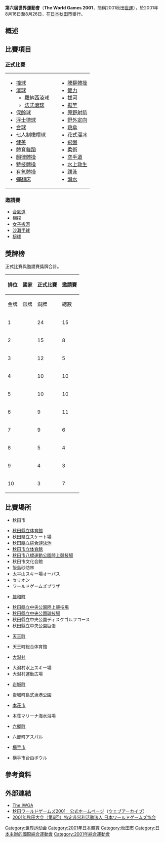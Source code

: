 **第六屆世界運動會**（**The World Games
2001**，簡稱2001秋田[世運](../Page/世界運動會.md "wikilink")），於2001年8月16日至8月26日，在[日本](../Page/日本.md "wikilink")[秋田市](../Page/秋田市.md "wikilink")舉行。

## 概述

## 比賽項目

### 正式比賽

<table>
<tbody>
<tr class="odd">
<td><ul>
<li><a href="../Page/撞球.md" title="wikilink">撞球</a></li>
<li><a href="https://zh.wikipedia.org/wiki/滾球" title="wikilink">滾球</a>
<ul>
<li><a href="https://zh.wikipedia.org/wiki/滾球" title="wikilink">羅納西滾球</a></li>
<li><a href="https://zh.wikipedia.org/wiki/滾球" title="wikilink">法式滾球</a></li>
</ul></li>
<li><a href="../Page/保齡球.md" title="wikilink">保齡球</a></li>
<li><a href="../Page/浮士德球.md" title="wikilink">浮士德球</a></li>
<li><a href="../Page/合球.md" title="wikilink">合球</a></li>
<li><a href="../Page/七人制橄欖球.md" title="wikilink">七人制橄欖球</a></li>
<li><a href="../Page/健美.md" title="wikilink">健美</a></li>
<li><a href="https://zh.wikipedia.org/wiki/體育舞蹈" title="wikilink">體育舞蹈</a></li>
<li><a href="https://zh.wikipedia.org/wiki/韻律體操" title="wikilink">韻律體操</a></li>
<li><a href="https://zh.wikipedia.org/wiki/特技體操" title="wikilink">特技體操</a></li>
<li><a href="https://zh.wikipedia.org/wiki/有氧體操" title="wikilink">有氧體操</a></li>
<li><a href="https://zh.wikipedia.org/wiki/彈翻床" title="wikilink">彈翻床</a></li>
</ul></td>
<td></td>
<td><ul>
<li><a href="https://zh.wikipedia.org/wiki/騰翻體操" title="wikilink">騰翻體操</a></li>
<li><a href="../Page/健力.md" title="wikilink">健力</a></li>
<li><a href="../Page/拔河.md" title="wikilink">拔河</a></li>
<li><a href="https://zh.wikipedia.org/wiki/拋竿" title="wikilink">拋竿</a></li>
<li><a href="https://zh.wikipedia.org/wiki/原野射箭" title="wikilink">原野射箭</a></li>
<li><a href="../Page/野外定向.md" title="wikilink">野外定向</a></li>
<li><a href="https://zh.wikipedia.org/wiki/跳傘" title="wikilink">跳傘</a></li>
<li><a href="https://zh.wikipedia.org/wiki/花式溜冰" title="wikilink">花式溜冰</a></li>
<li><a href="../Page/終極飛盤.md" title="wikilink">飛盤</a></li>
<li><a href="../Page/柔術.md" title="wikilink">柔術</a></li>
<li><a href="../Page/空手道.md" title="wikilink">空手道</a></li>
<li><a href="https://zh.wikipedia.org/wiki/水上救生" title="wikilink">水上救生</a></li>
<li><a href="../Page/蹼泳.md" title="wikilink">蹼泳</a></li>
<li><a href="../Page/滑水.md" title="wikilink">滑水</a></li>
</ul></td>
</tr>
</tbody>
</table>

### 邀請賽

  - [合氣道](../Page/合氣道.md "wikilink")
  - [相撲](../Page/相撲.md "wikilink")
  - [女子拔河](../Page/拔河.md "wikilink")
  - [沙灘手球](https://zh.wikipedia.org/wiki/沙灘手球 "wikilink")
  - [槌球](https://zh.wikipedia.org/wiki/門球 "wikilink")

## 獎牌榜

正式比賽與邀請賽獎牌合計。

<table>
<thead>
<tr class="header">
<th><p>排位</p></th>
<th><p>國家</p></th>
<th><p>正式比賽</p></th>
<th><p>邀請賽</p></th>
</tr>
</thead>
<tbody>
<tr class="odd">
<td><p>金牌</p></td>
<td><p>銀牌</p></td>
<td><p>銅牌</p></td>
<td><p>總數</p></td>
</tr>
<tr class="even">
<td><p>1</p></td>
<td></td>
<td><p>24</p></td>
<td><p>15</p></td>
</tr>
<tr class="odd">
<td><p>2</p></td>
<td></td>
<td><p>15</p></td>
<td><p>8</p></td>
</tr>
<tr class="even">
<td><p>3</p></td>
<td></td>
<td><p>12</p></td>
<td><p>5</p></td>
</tr>
<tr class="odd">
<td><p>4</p></td>
<td></td>
<td><p>10</p></td>
<td><p>10</p></td>
</tr>
<tr class="even">
<td><p>5</p></td>
<td></td>
<td><p>10</p></td>
<td><p>10</p></td>
</tr>
<tr class="odd">
<td><p>6</p></td>
<td></td>
<td><p>9</p></td>
<td><p>11</p></td>
</tr>
<tr class="even">
<td><p>7</p></td>
<td></td>
<td><p>9</p></td>
<td><p>6</p></td>
</tr>
<tr class="odd">
<td><p>8</p></td>
<td></td>
<td><p>5</p></td>
<td><p>4</p></td>
</tr>
<tr class="even">
<td><p>9</p></td>
<td></td>
<td><p>4</p></td>
<td><p>3</p></td>
</tr>
<tr class="odd">
<td><p>10</p></td>
<td></td>
<td><p>3</p></td>
<td><p>7</p></td>
</tr>
</tbody>
</table>

## 比賽場所

  - 秋田市

<!-- end list -->

  - [秋田縣立体育館](https://zh.wikipedia.org/wiki/秋田縣立体育館 "wikilink")
  - 秋田県立スケート場
  - [秋田縣立綜合游泳池](https://zh.wikipedia.org/wiki/秋田縣立綜合游泳池 "wikilink")
  - [秋田市立体育館](../Page/CNA競技館秋田.md "wikilink")
  - [秋田市八橋運動公園陸上競技場](https://zh.wikipedia.org/wiki/秋田市八橋運動公園陸上競技場 "wikilink")
  - 秋田市文化会館
  - 飯島砂防林
  - 太平山スキー場オーパス
  - セリオン
  - ワールドゲームズプラザ

<!-- end list -->

  - [雄和町](https://zh.wikipedia.org/wiki/雄和町 "wikilink")

<!-- end list -->

  - [秋田縣立中央公園陸上競技場](https://zh.wikipedia.org/wiki/秋田縣立中央公園陸上競技場 "wikilink")
  - [秋田縣立中央公園球技場](https://zh.wikipedia.org/wiki/秋田縣立中央公園球技場 "wikilink")
  - 秋田縣立中央公園ディスクゴルフコース
  - 秋田縣立中央公園巨蛋

<!-- end list -->

  - [天王町](https://zh.wikipedia.org/wiki/天王町 "wikilink")

<!-- end list -->

  - 天王町総合体育館

<!-- end list -->

  - [大潟村](../Page/大潟村.md "wikilink")

<!-- end list -->

  - 大潟村水上スキー場
  - 大潟村運動広場

<!-- end list -->

  - [岩城町](https://zh.wikipedia.org/wiki/岩城町 "wikilink")

<!-- end list -->

  - 岩城町島式漁港公園

<!-- end list -->

  - [本荘市](https://zh.wikipedia.org/wiki/本荘市 "wikilink")

<!-- end list -->

  - 本荘マリーナ海水浴場

<!-- end list -->

  - [六郷町](https://zh.wikipedia.org/wiki/六郷町 "wikilink")

<!-- end list -->

  - 六郷町アスパル

<!-- end list -->

  - [横手市](https://zh.wikipedia.org/wiki/横手市 "wikilink")

<!-- end list -->

  - 横手市台由ボウル

## 參考資料

## 外部連結

  - [The
    IWGA](http://arquivo.pt/wayback/20110122181556/http://www.worldgames-iwga.org/)
  - [秋田ワールドゲームズ2001　公式ホームページ](https://web.archive.org/web/20070705205415/http://www.pref.akita.jp/tiiki/wg2001/)（[ウェブアーカイブ](https://zh.wikipedia.org/wiki/ウェブアーカイブ "wikilink")）
  - [2001年秋田大会（第6回）特定非営利活動法人
    日本ワールドゲームズ協会](http://www.jwga.jp/about_meet/6th_akita.html)

[Category:世界运动会](https://zh.wikipedia.org/wiki/Category:世界运动会 "wikilink")
[Category:2001年日本體育](https://zh.wikipedia.org/wiki/Category:2001年日本體育 "wikilink")
[Category:秋田市](https://zh.wikipedia.org/wiki/Category:秋田市 "wikilink")
[Category:日本主辦的國際綜合運動會](https://zh.wikipedia.org/wiki/Category:日本主辦的國際綜合運動會 "wikilink")
[Category:2001年綜合運動會](https://zh.wikipedia.org/wiki/Category:2001年綜合運動會 "wikilink")